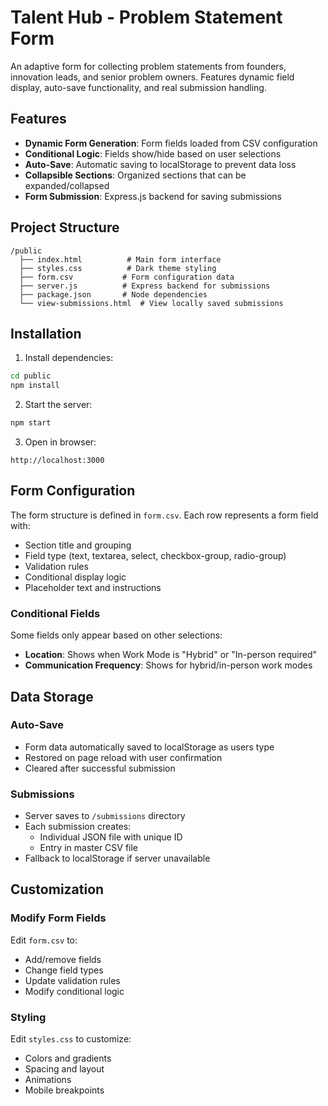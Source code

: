 # Talent Hub - Problem Statement Form

An adaptive form for collecting problem statements from founders, innovation leads, and senior problem owners. Features dynamic field display, auto-save functionality, and real submission handling.

## Features

- **Dynamic Form Generation**: Form fields loaded from CSV configuration
- **Conditional Logic**: Fields show/hide based on user selections
- **Auto-Save**: Automatic saving to localStorage to prevent data loss
- **Collapsible Sections**: Organized sections that can be expanded/collapsed
- **Form Submission**: Express.js backend for saving submissions

## Project Structure

```
/public
  ├── index.html          # Main form interface
  ├── styles.css          # Dark theme styling
  ├── form.csv           # Form configuration data
  ├── server.js          # Express backend for submissions
  ├── package.json       # Node dependencies
  └── view-submissions.html  # View locally saved submissions
```

## Installation

1. Install dependencies:
```bash
cd public
npm install
```

2. Start the server:
```bash
npm start
```

3. Open in browser:
```
http://localhost:3000
```

## Form Configuration

The form structure is defined in `form.csv`. Each row represents a form field with:
- Section title and grouping
- Field type (text, textarea, select, checkbox-group, radio-group)
- Validation rules
- Conditional display logic
- Placeholder text and instructions

### Conditional Fields

Some fields only appear based on other selections:
- **Location**: Shows when Work Mode is "Hybrid" or "In-person required"
- **Communication Frequency**: Shows for hybrid/in-person work modes

## Data Storage

### Auto-Save
- Form data automatically saved to localStorage as users type
- Restored on page reload with user confirmation
- Cleared after successful submission

### Submissions
- Server saves to `/submissions` directory
- Each submission creates:
  - Individual JSON file with unique ID
  - Entry in master CSV file
- Fallback to localStorage if server unavailable

## Customization

### Modify Form Fields
Edit `form.csv` to:
- Add/remove fields
- Change field types
- Update validation rules
- Modify conditional logic

### Styling
Edit `styles.css` to customize:
- Colors and gradients
- Spacing and layout
- Animations
- Mobile breakpoints

